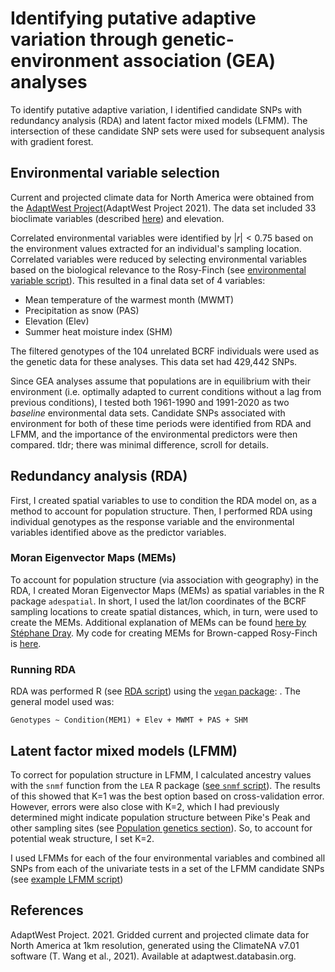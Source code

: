 # Identifying putative adaptive variation through genetic-environment association (GEA) analyses

To identify putative adaptive variation, I identified candidate SNPs with redundancy analysis (RDA) and latent factor mixed models (LFMM). The intersection of these candidate SNP sets were used for subsequent analysis with gradient forest.

## Environmental variable selection

Current and projected climate data for North America were obtained from the [AdaptWest Project](https://adaptwest.databasin.org/pages/adaptwest-climatena/)(AdaptWest Project 2021). The data set included 33 bioclimate variables (described [here](http://s3-us-west-2.amazonaws.com/www.cacpd.org/CMIP6/ReadMe_ClimateNA_CMIP6.txt)) and elevation.

Correlated environmental variables were identified by $\vert r \vert < 0.75$ based on the environment values extracted for an individual's sampling location. Correlated variables were reduced by selecting environmental variables based on the biological relevance to the Rosy-Finch (see [environmental variable script](./r-scripts/environmental_variable_selection.R)). This resulted in a final data set of 4 variables:

- Mean temperature of the warmest month (MWMT)
- Precipitation as snow (PAS)
- Elevation (Elev)
- Summer heat moisture index (SHM)

The filtered genotypes of the 104 unrelated BCRF individuals were used as the genetic data for these analyses. This data set had 429,442 SNPs.

Since GEA analyses assume that populations are in equilibrium with their environment (i.e. optimally adapted to current conditions without a lag from previous conditions), I tested both 1961-1990 and 1991-2020 as two *baseline* environmental data sets. Candidate SNPs associated with environment for both of these time periods were identified from RDA and LFMM, and the importance of the environmental predictors were then compared. tldr; there was minimal difference, scroll for details.

## Redundancy analysis (RDA)

First, I created spatial variables to use to condition the RDA model on, as a method to account for population structure. Then, I performed RDA using individual genotypes as the response variable and the environmental variables identified above as the predictor variables.

### Moran Eigenvector Maps (MEMs)
To account for population structure (via association with geography) in the RDA, I created Moran Eigenvector Maps (MEMs) as spatial variables in the R package `adespatial`. In short, I used the lat/lon coordinates of the BCRF sampling locations to create spatial distances, which, in turn, were used to create the MEMs. Additional explanation of MEMs can be found [here by Stéphane Dray](https://cran.r-project.org/web/packages/adespatial/vignettes/tutorial.html). My code for creating MEMs for Brown-capped Rosy-Finch is [here](./r-scripts/mems.R).

### Running RDA

RDA was performed R (see [RDA script](./r-scripts/run_rda.1961_1990.R)) using the [`vegan` package](https://cran.r-project.org/web/packages/vegan/index.html): . The general model used was:

```
Genotypes ~ Condition(MEM1) + Elev + MWMT + PAS + SHM
```

## Latent factor mixed models (LFMM)

To correct for population structure in LFMM, I calculated ancestry values with the `snmf` function from the `LEA` R package ([see `snmf` script](./r-scripts/run_snmf.R)). The results of this showed that K=1 was the best option based on cross-validation error. However, errors were also close with K=2, which I had previously determined might indicate population structure between Pike's Peak and other sampling sites (see [Population genetics section](https://github.com/mgdesaix/bcrf-climate/blob/main/03_PopulationGenetics/Popgen.md)). So, to account for potential weak structure, I set K=2.

I used LFMMs for each of the four environmental variables and combined all SNPs from each of the univariate tests in a set of the LFMM candidate SNPs (see [example LFMM script](./r-scripts/run_lfmm_array_1991_K2.r))





## References

AdaptWest Project. 2021. Gridded current and projected climate data for North America at 1km resolution, generated using the ClimateNA v7.01 software (T. Wang et al., 2021). Available at adaptwest.databasin.org.
